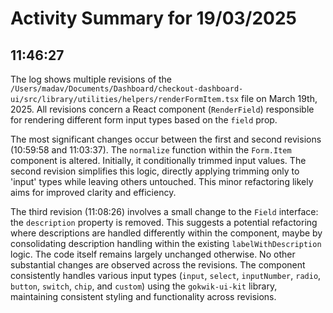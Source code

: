 # Activity Summary for 19/03/2025

## 11:46:27
The log shows multiple revisions of the `/Users/madav/Documents/Dashboard/checkout-dashboard-ui/src/library/utilities/helpers/renderFormItem.tsx` file on March 19th, 2025.  All revisions concern a React component (`RenderField`) responsible for rendering different form input types based on the `field` prop.

The most significant changes occur between the first and second revisions (10:59:58 and 11:03:37). The `normalize` function within the `Form.Item` component is altered.  Initially, it conditionally trimmed input values. The second revision simplifies this logic, directly applying trimming only to 'input' types while leaving others untouched. This minor refactoring likely aims for improved clarity and efficiency.

The third revision (11:08:26) involves a small change to the `Field` interface: the `description` property is removed.  This suggests a potential refactoring where descriptions are handled differently within the component, maybe by consolidating description handling within the existing `labelWithDescription` logic.  The code itself remains largely unchanged otherwise.  No other substantial changes are observed across the revisions.  The component consistently handles various input types (`input`, `select`, `inputNumber`, `radio`, `button`, `switch`, `chip`, and `custom`) using the `gokwik-ui-kit` library, maintaining consistent styling and functionality across revisions.
